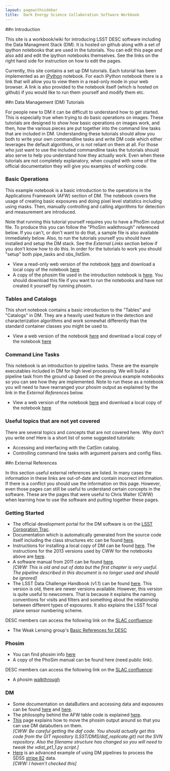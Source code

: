 ```yaml
---
layout: pagewithsidebar
title:  Dark Energy Science Collaboration Software Workbook
---
```


<!---
Note: You can put comments into the markdown code like this.  You can
also use this notation to comment out sections of the code.  This can
also be useful for debugging in case the pages don't build for some reason.
-->

##<span class="pictos">n</span> Introduction

This site is a workbook/wiki for introducing LSST DESC software
including the Data Managment Stack (DM). It is hosted on github along
with a set of ipython notebooks that are used in the tutorials.  You
can edit this page and also add and edit the ipython notebooks
themselves.  See the links on the right hand side for instruction on
how to edit the pages.

Currently, this site contains a set up DM tutorials.  Each tutorial
has been implemented as an [iPython][ipython] notebook. For each
iPython notebook there is a link that will allow you to view them in a
read-only mode in your web browser.  A link is also provided to the
notebook itself (which is hosted on github) if you would like to
run them yourself and modify them etc.

[ipython]: http://ipython.org

##<span class="pictos">n</span> Data Management (DM) Tutorials

For people new to DM it can be difficult to understand how to get
started.  This is especially true when trying to do basic operations
on images.  These tutorials are designed to show how basic operations
on images work, and then, how the various pieces are put together into
the command line tasks that are included in DM.  Understanding these
tutorials should allow you both to write your own commandline tasks
and write DM code which either leverages the default algorithms, or is
not reliant on them at all.  For those who just want to use the
included commandline tasks the tutorials should also serve to help you
understand how they actually work.  Even when these tutorials are not
completely explanatory, when coupled with some of the official
documentation they will give you examples of working code.

### Basic Operations

This example notebook is a basic introduction to the operations in the
Applications Framework (AFW) section of DM.  The notebook covers the
usage of creating basic exposures and doing pixel level statistics
including using masks.  Then, manually controlling and calling
algorithms for detection and measurement are introduced.  

Note that running this tutorial yourself requires you to have a PhoSim
output file.  To produce this you can follow the "PhoSim walkthrough"
referenced below.  If you can't, or don't want to do that, a sample
file is also available immediately below.  Also, to run the tutorials
yourself you should have installed and setup the DM stack.  See the
_External Links_ section below if you don't know how to do this.  In
order for the tutorials to work you should "setup" both pipe_tasks and
obs_llstSim.

* View a read-only web version of the notebook [here][nbviewer#1] and download  a local copy of the  notebook [here][rawnotebook#1]
* A copy of the phosim file used in the introduction notebook is
 [here][phosimFile]. You should download this file if you want to run
 the  notebooks and have not created it yourself by running phosim.
 
[nbviewer#1]:        http://nbviewer.ipython.org/url/raw.github.com/cwwalter/DESCSoftwareWorkBook/master/Basic%20DM%20AFW%20Introduction.ipynb "Intro to AFW"
[rawnotebook#1]: https://rawgithub.com/cwwalter/DESCSoftwareWorkBook/master/Basic%20DM%20AFW%20Introduction.ipynb
[phosimFile]:         https://rawgithub.com/cwwalter/DESCSoftwareWorkBook/gh-pages/files/lsst_e_99999999_f2_R22_S11_E000.fits.gz

### Tables and Catalogs

This short notebook contains a basic introduction to the "Tables" and "Catalogs" in
DM. They are a heavily used feature in the detection and
characterization algorithms and work somewhat differently than the
standard container classes you might be used to.

* View a web version of the notebook [here][nbviewer#2] and download  a local copy of the  notebook [here][rawnotebook#2]

[nbviewer#2]:       http://nbviewer.ipython.org/url/raw.github.com/cwwalter/DESCSoftwareWorkBook/master/Table%20and%20Catalog%20Introduction.ipynb

[rawnotebook#2]: https://rawgithub.com/cwwalter/DESCSoftwareWorkBook/master/Table%20and%20Catalog%20Introduction.ipynb

### Command Line Tasks

This notebook is an introduction to pipeline tasks.  These are the
example executables included in DM for high level processing.  We will
build a pipeline task from the ground up based on the previous example
notebooks so you can see how they are implemented. Note to run these
as a notebook you will need to have rearranged your phosim output as
explained by the link in the _External References_ below.

* View a web version of the notebook [here][nbviewer#3] and download  a local copy of the  notebook [here][rawnotebook#3]

[nbviewer#3]: http://nbviewer.ipython.org/url/raw.github.com/cwwalter/DESCSoftwareWorkBook/master/Command%20Line%20Task.ipynb

[rawnotebook#3]: https://rawgithub.com/cwwalter/DESCSoftwareWorkBook/master/Command%20Line%20Task.ipynb

### Useful topics that are not yet covered

There are several topics and concepts that are not covered here.  Why
don't you write one!  Here is a short list of some suggested
tutorials:

* Accessing and interfacing with the CatSim catalog.
* Controlling command line tasks with argument parsers and config files.

##<span class="pictos">n</span> External References

In this section useful external references are listed.  In many cases
the information in these links are out-of-date and contain incorrect
information.  If there is a conflict you should use the information on
this page.  However, even those pages can still be useful to
understand certain concepts in the software.  These are the pages that
were useful to Chris Walter (CWW) when learning how to use the
software and putting together these pages.

### Getting Started 

* The official development portal for the DM software is on the [LSST
  Corporation Trac][trac].
* Documentation which is automatically generated from the source code
  itself including the class structures etc can be found [here][doxygen].
* Instructions for installing a local copy of DM can be found
  [here][DMinstall].  The instructions for the 2013 versions used by
  CWW for the notebooks above are [here][DM2013].
* A software manual from 2011 can be found [here][lsstManual-2011].   
  _[CWW: This is old and out of data but the first chapter is very
  useful.  The pipeline described in this document is no longer used
  and should be ignored]_
* The LSST Data Challenge Handbook (v1.1) can be found
  [here][handbook_v1.1]. This version is old, there are newer versions
  available.  However, this version is quite useful to
  newcomers.  That is because it explains the naming conventions for
  visits and filters and something about the relationship between
  different types of exposures.  It also explains the LSST focal plane
  sensor numbering scheme.

DESC members can access the following link on the [SLAC confluence][confluence]:
 
* The Weak Lensing group's [Basic References for DESC][WLrefs]

[trac]:                      https://dev.lsstcorp.org/trac
[DMinstall]:            https://dev.lsstcorp.org/trac/wiki/Installing
[DM2013]:               https://dev.lsstcorp.org/trac/wiki/Installing/Summer2013
[lsstManual-2011]: https://dev.lsstcorp.org/trac/attachment/wiki/Applications/lsstManual.pdf
[handbook_v1.1]:    https://dev.lsstcorp.org/trac/wiki/DC3bUserGuide
[doxygen]:             http://lsst-web.ncsa.illinois.edu/doxygen/x_masterDoxyDoc/

[confluence]:         https://confluence.slac.stanford.edu/display/LSSTDESC/Home
[WLrefs]:                https://confluence.slac.stanford.edu/display/LSSTDESC/Basic+references+for+DESC+WL

### Phosim

* You can find phosim info [here][phosim]
* A copy of the PhoSim manual can be found here (need public link).

DESC members can access the following link on the [SLAC confluence][confluence]:
 
* A phosim [walkthrough][descphosim]
 
[phosim]:              https://dev.lsstcorp.org/trac/wiki/IS_phosim
[descphosim]:      https://confluence.slac.stanford.edu/display/LSSTDESC/phoSim+Walkthrough

### DM 

* Some documentation on dataButlers and accessing data and exposures can be found [here][butler] and
  [here][butler2].
* The philosophy behind the AFW table code is explained [here][table].
* [This][imsimpipeline] page explains how to move the phosim output around so that you
  can use DM databutlers on them.  
   _[CWW: Be careful getting the daf  code.  You should actually get this code from the GIT repository
   (LSST/DMS/daf_replicate.git) not the SVN repository. Also the filename structure has changed so you
   will need to tweak the vdist_pt1_1.py script.]_
* [Here][advanced] is an advanced example of using DM pipelines to
  process the SDSS [stripe 82][stripe82] data.  
  _[CWW: I haven't checked this]_

[butler]:                https://dev.lsstcorp.org/trac/wiki/v62_processCCD_data
[butler2]:                https://dev.lsstcorp.org/trac/wiki/DataButler
[table]:                  https://dev.lsstcorp.org/trac/wiki/Winter2012/NewSourceFAQ
[imsimpipeline]:  http://kipac.stanford.edu/collab/research/lensing/slac/HowTo/imsimDMpipeline
[advanced]:           https://dev.lsstcorp.org/trac/wiki/Summer2013/ConfigAndStackTestingPlans/Instructions
[stripe82]:             http://www.physics.drexel.edu/~gtr/vla/stripe82/Deep_VLA_Observations_of_SDSS_Stripe_82.html
